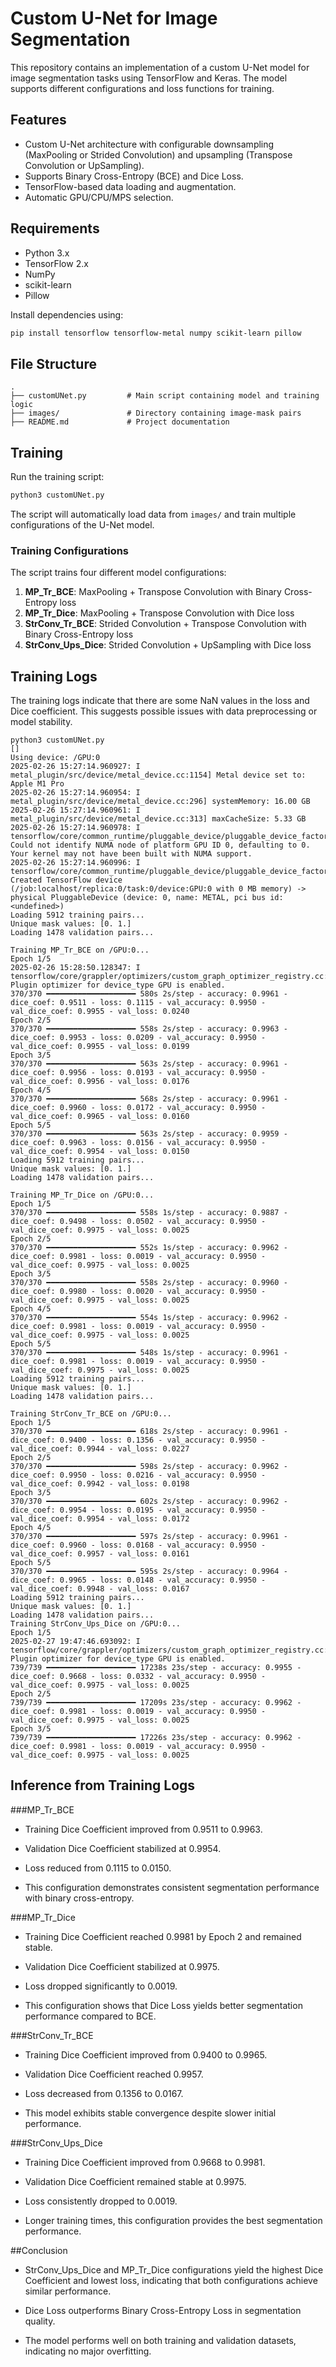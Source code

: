 # Custom U-Net for Image Segmentation

This repository contains an implementation of a custom U-Net model for image segmentation tasks using TensorFlow and Keras. The model supports different configurations and loss functions for training.

## Features
- Custom U-Net architecture with configurable downsampling (MaxPooling or Strided Convolution) and upsampling (Transpose Convolution or UpSampling).
- Supports Binary Cross-Entropy (BCE) and Dice Loss.
- TensorFlow-based data loading and augmentation.
- Automatic GPU/CPU/MPS selection.

## Requirements
- Python 3.x
- TensorFlow 2.x
- NumPy
- scikit-learn
- Pillow

Install dependencies using:
```bash
pip install tensorflow tensorflow-metal numpy scikit-learn pillow
```

## File Structure
```
.
├── customUNet.py         # Main script containing model and training logic
├── images/               # Directory containing image-mask pairs
├── README.md             # Project documentation
```

## Training
Run the training script:
```bash
python3 customUNet.py
```
The script will automatically load data from `images/` and train multiple configurations of the U-Net model.

### Training Configurations
The script trains four different model configurations:
1. **MP_Tr_BCE**: MaxPooling + Transpose Convolution with Binary Cross-Entropy loss
2. **MP_Tr_Dice**: MaxPooling + Transpose Convolution with Dice loss
3. **StrConv_Tr_BCE**: Strided Convolution + Transpose Convolution with Binary Cross-Entropy loss
4. **StrConv_Ups_Dice**: Strided Convolution + UpSampling with Dice loss

## Training Logs
The training logs indicate that there are some NaN values in the loss and Dice coefficient. This suggests possible issues with data preprocessing or model stability.
```
python3 customUNet.py
[]
Using device: /GPU:0
2025-02-26 15:27:14.960927: I metal_plugin/src/device/metal_device.cc:1154] Metal device set to: Apple M1 Pro
2025-02-26 15:27:14.960954: I metal_plugin/src/device/metal_device.cc:296] systemMemory: 16.00 GB
2025-02-26 15:27:14.960961: I metal_plugin/src/device/metal_device.cc:313] maxCacheSize: 5.33 GB
2025-02-26 15:27:14.960978: I tensorflow/core/common_runtime/pluggable_device/pluggable_device_factory.cc:305] Could not identify NUMA node of platform GPU ID 0, defaulting to 0. Your kernel may not have been built with NUMA support.
2025-02-26 15:27:14.960996: I tensorflow/core/common_runtime/pluggable_device/pluggable_device_factory.cc:271] Created TensorFlow device (/job:localhost/replica:0/task:0/device:GPU:0 with 0 MB memory) -> physical PluggableDevice (device: 0, name: METAL, pci bus id: <undefined>)
Loading 5912 training pairs...
Unique mask values: [0. 1.]
Loading 1478 validation pairs...

Training MP_Tr_BCE on /GPU:0...
Epoch 1/5
2025-02-26 15:28:50.128347: I tensorflow/core/grappler/optimizers/custom_graph_optimizer_registry.cc:117] Plugin optimizer for device_type GPU is enabled.
370/370 ━━━━━━━━━━━━━━━━━━━━ 580s 2s/step - accuracy: 0.9961 - dice_coef: 0.9511 - loss: 0.1115 - val_accuracy: 0.9950 - val_dice_coef: 0.9955 - val_loss: 0.0240
Epoch 2/5
370/370 ━━━━━━━━━━━━━━━━━━━━ 558s 2s/step - accuracy: 0.9963 - dice_coef: 0.9953 - loss: 0.0209 - val_accuracy: 0.9950 - val_dice_coef: 0.9955 - val_loss: 0.0199
Epoch 3/5
370/370 ━━━━━━━━━━━━━━━━━━━━ 563s 2s/step - accuracy: 0.9961 - dice_coef: 0.9956 - loss: 0.0193 - val_accuracy: 0.9950 - val_dice_coef: 0.9956 - val_loss: 0.0176
Epoch 4/5
370/370 ━━━━━━━━━━━━━━━━━━━━ 568s 2s/step - accuracy: 0.9961 - dice_coef: 0.9960 - loss: 0.0172 - val_accuracy: 0.9950 - val_dice_coef: 0.9965 - val_loss: 0.0160
Epoch 5/5
370/370 ━━━━━━━━━━━━━━━━━━━━ 563s 2s/step - accuracy: 0.9959 - dice_coef: 0.9963 - loss: 0.0156 - val_accuracy: 0.9950 - val_dice_coef: 0.9954 - val_loss: 0.0150
Loading 5912 training pairs...
Unique mask values: [0. 1.]
Loading 1478 validation pairs...

Training MP_Tr_Dice on /GPU:0...
Epoch 1/5
370/370 ━━━━━━━━━━━━━━━━━━━━ 558s 1s/step - accuracy: 0.9887 - dice_coef: 0.9498 - loss: 0.0502 - val_accuracy: 0.9950 - val_dice_coef: 0.9975 - val_loss: 0.0025
Epoch 2/5
370/370 ━━━━━━━━━━━━━━━━━━━━ 552s 1s/step - accuracy: 0.9962 - dice_coef: 0.9981 - loss: 0.0019 - val_accuracy: 0.9950 - val_dice_coef: 0.9975 - val_loss: 0.0025
Epoch 3/5
370/370 ━━━━━━━━━━━━━━━━━━━━ 558s 2s/step - accuracy: 0.9960 - dice_coef: 0.9980 - loss: 0.0020 - val_accuracy: 0.9950 - val_dice_coef: 0.9975 - val_loss: 0.0025
Epoch 4/5
370/370 ━━━━━━━━━━━━━━━━━━━━ 554s 1s/step - accuracy: 0.9962 - dice_coef: 0.9981 - loss: 0.0019 - val_accuracy: 0.9950 - val_dice_coef: 0.9975 - val_loss: 0.0025
Epoch 5/5
370/370 ━━━━━━━━━━━━━━━━━━━━ 548s 1s/step - accuracy: 0.9961 - dice_coef: 0.9981 - loss: 0.0019 - val_accuracy: 0.9950 - val_dice_coef: 0.9975 - val_loss: 0.0025
Loading 5912 training pairs...
Unique mask values: [0. 1.]
Loading 1478 validation pairs...

Training StrConv_Tr_BCE on /GPU:0...
Epoch 1/5
370/370 ━━━━━━━━━━━━━━━━━━━━ 618s 2s/step - accuracy: 0.9961 - dice_coef: 0.9400 - loss: 0.1356 - val_accuracy: 0.9950 - val_dice_coef: 0.9944 - val_loss: 0.0227
Epoch 2/5
370/370 ━━━━━━━━━━━━━━━━━━━━ 598s 2s/step - accuracy: 0.9962 - dice_coef: 0.9950 - loss: 0.0216 - val_accuracy: 0.9950 - val_dice_coef: 0.9942 - val_loss: 0.0198
Epoch 3/5
370/370 ━━━━━━━━━━━━━━━━━━━━ 602s 2s/step - accuracy: 0.9962 - dice_coef: 0.9954 - loss: 0.0195 - val_accuracy: 0.9950 - val_dice_coef: 0.9954 - val_loss: 0.0172
Epoch 4/5
370/370 ━━━━━━━━━━━━━━━━━━━━ 597s 2s/step - accuracy: 0.9961 - dice_coef: 0.9960 - loss: 0.0168 - val_accuracy: 0.9950 - val_dice_coef: 0.9957 - val_loss: 0.0161
Epoch 5/5
370/370 ━━━━━━━━━━━━━━━━━━━━ 595s 2s/step - accuracy: 0.9964 - dice_coef: 0.9965 - loss: 0.0148 - val_accuracy: 0.9950 - val_dice_coef: 0.9948 - val_loss: 0.0167
Loading 5912 training pairs...
Unique mask values: [0. 1.]
Loading 1478 validation pairs...
Training StrConv_Ups_Dice on /GPU:0...
Epoch 1/5
2025-02-27 19:47:46.693092: I tensorflow/core/grappler/optimizers/custom_graph_optimizer_registry.cc:117] Plugin optimizer for device_type GPU is enabled.
739/739 ━━━━━━━━━━━━━━━━━━━━ 17238s 23s/step - accuracy: 0.9955 - dice_coef: 0.9668 - loss: 0.0332 - val_accuracy: 0.9950 - val_dice_coef: 0.9975 - val_loss: 0.0025
Epoch 2/5
739/739 ━━━━━━━━━━━━━━━━━━━━ 17209s 23s/step - accuracy: 0.9962 - dice_coef: 0.9981 - loss: 0.0019 - val_accuracy: 0.9950 - val_dice_coef: 0.9975 - val_loss: 0.0025
Epoch 3/5
739/739 ━━━━━━━━━━━━━━━━━━━━ 17226s 23s/step - accuracy: 0.9962 - dice_coef: 0.9981 - loss: 0.0019 - val_accuracy: 0.9950 - val_dice_coef: 0.9975 - val_loss: 0.0025
```
## Inference from Training Logs

###MP_Tr_BCE

-  Training Dice Coefficient improved from 0.9511 to 0.9963.

-  Validation Dice Coefficient stabilized at 0.9954.

-  Loss reduced from 0.1115 to 0.0150.

-  This configuration demonstrates consistent segmentation performance with binary cross-entropy.

###MP_Tr_Dice

- Training Dice Coefficient reached 0.9981 by Epoch 2 and remained stable.

- Validation Dice Coefficient stabilized at 0.9975.

- Loss dropped significantly to 0.0019.

- This configuration shows that Dice Loss yields better segmentation performance compared to BCE.

###StrConv_Tr_BCE

- Training Dice Coefficient improved from 0.9400 to 0.9965.

- Validation Dice Coefficient reached 0.9957.

- Loss decreased from 0.1356 to 0.0167.

- This model exhibits stable convergence despite slower initial performance.

###StrConv_Ups_Dice

- Training Dice Coefficient improved from 0.9668 to 0.9981.

- Validation Dice Coefficient remained stable at 0.9975.

- Loss consistently dropped to 0.0019.

- Longer training times, this configuration provides the best segmentation performance.

##Conclusion

- StrConv_Ups_Dice and MP_Tr_Dice configurations yield the highest Dice Coefficient and lowest loss, indicating that both configurations achieve similar performance.

- Dice Loss outperforms Binary Cross-Entropy Loss in segmentation quality.

- The model performs well on both training and validation datasets, indicating no major overfitting.




